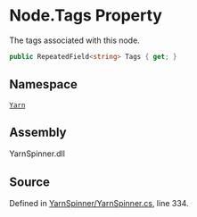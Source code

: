 <!-- This file was generated by a tool. Do not edit this file by hand. -->

# Node.Tags Property

The tags associated with this node.


```csharp
public RepeatedField<string> Tags { get; }
```



## Namespace
[`Yarn`](/api/csharp/yarn/README.md)

## Assembly
YarnSpinner.dll

## Source
Defined in [YarnSpinner/YarnSpinner.cs](https://github.com/YarnSpinnerTool/YarnSpinner//blob/develop/YarnSpinner/YarnSpinner.cs#L334), line 334.
